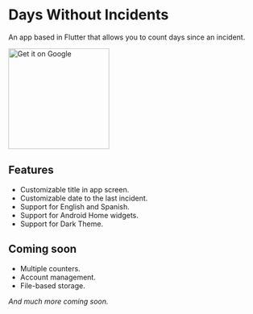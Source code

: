 # Days Without Incidents

An app based in Flutter that allows you to count days since an incident.

[
<img
  src="https://play.google.com/intl/en_us/badges/static/images/badges/en_badge_web_generic.png"
  alt="Get it on Google"
  width="200"
  />
](https://play.google.com/store/apps/details?id=codingale.cr.dwi&pcampaignid=pcampaignidMKT-Other-global-all-co-prtnr-py-PartBadge-Mar2515-1)

## Features

- Customizable title in app screen.
- Customizable date to the last incident.
- Support for English and Spanish.
- Support for Android Home widgets.
- Support for Dark Theme.

## Coming soon

- Multiple counters.
- Account management.
- File-based storage.

_And much more coming soon._
